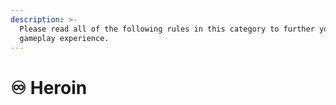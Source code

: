 ```yaml
---
description: >-
  Please read all of the following rules in this category to further your
  gameplay experience.
---
```


# ♾ Heroin

